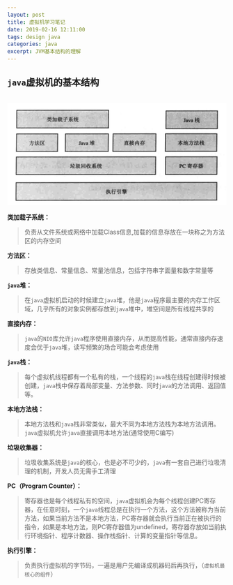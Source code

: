 ```yaml
---
layout: post
title: 虚拟机学习笔记
date: 2019-02-16 12:11:00
tags: design java
categories: java
excerpt: JVM基本结构的理解
---
```


## `java`虚拟机的基本结构

​	![jvm](\img\jvm.png)

**类加载子系统：**

> 负责从文件系统或网络中加载Class信息,加载的信息存放在一块称之为方法区的内存空间

**方法区：** 

> 存放类信息、常量信息、常量池信息，包括字符串字面量和数字常量等

**`java`堆：**

>在`java`虚拟机启动的时候建立`java`堆，他是`java`程序最主要的内存工作区域，几乎所有的对象实例都存放到`java`堆中，堆空间是所有线程共享的

**直接内存：**

> `java`的`NIO`库允许`java`程序使用直接内存，从而提高性能，通常直接内存速度会优于`java`堆，读写频繁的场合可能会考虑使用

**`java`栈：**

> 每个虚拟机线程都有一个私有的栈，一个线程的`java`栈在线程创建得时候被创建，`java`栈中保存着局部变量、方法参数、同时`java`的方法调用、返回值等。

**本地方法栈：**

> 本地方法栈和`java`栈非常类似，最大不同为本地方法栈为本地方法调用。`java`虚拟机允许`java`直接调用本地方法(通常使用C编写)

**垃圾收集器：**

> 垃圾收集系统是`java`的核心，也是必不可少的，`java`有一套自己进行垃圾清理的机制，开发人员无需手工清理

**PC（Program Counter）：**

> 寄存器也是每个线程私有的空间，`java`虚拟机会为每个线程创建PC寄存器，在任意时刻，一个`java`线程总是在执行一个方法，这个方法被称为当前方法，如果当前方法不是本地方法，PC寄存器就会执行当前正在被执行的指令，如果是本地方法，则PC寄存器值为undefined，寄存器存放如当前执行环境指针、程序计数器、操作栈指针、计算的变量指针等信息。

**执行引擎：**

> 负责执行虚拟机的字节码，一遍是用户先编译成机器码后再执行，（`虚拟机最核心的组件`）